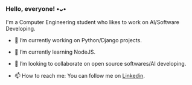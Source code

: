 ### Hello, everyone! •ᴗ•
I'm a Computer Engineering student who likes to work on AI/Software Developing. 

- 🔭 I’m currently working on Python/Django projects.

- 🌱 I’m currently learning NodeJS.

- 👯 I’m looking to collaborate on open source softwares/AI developing.

- 📫 How to reach me: You can follow me on [Linkedin](https://www.linkedin.com/in/hassan-moosaabadi/).

<!--
**Hassan1247/Hassan1247** is a ✨ _special_ ✨ repository because its `README.md` (this file) appears on your GitHub profile.

Here are some ideas to get you started:


- 🤔 I’m looking for help with ...
- 💬 Ask me about ...
- 😄 Pronouns: ...
- ⚡ Fun fact: ...
-->
